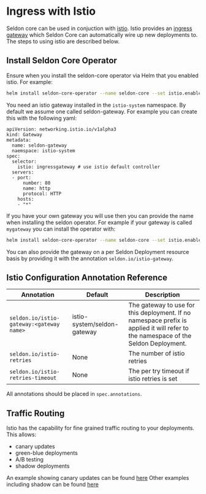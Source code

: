 # Ingress with Istio

Seldon core can be used in conjuction with [istio](https://istio.io/). Istio provides an [ingress gateway](https://istio.io/docs/tasks/traffic-management/ingress/) which Seldon Core can automatically wire up new deployments to. The steps to using istio are described below.

## Install Seldon Core Operator

Ensure when you install the seldon-core operator via Helm that you enabled istio. For example:

```bash 
helm install seldon-core-operator --name seldon-core --set istio.enabled=true --repo https://storage.googleapis.com/seldon-charts --set usageMetrics.enabled=true
```

You need an istio gateway installed in the `istio-system` namespace. By default we assume one called seldon-gateway. For example you can create this with the following yaml:

```
apiVersion: networking.istio.io/v1alpha3
kind: Gateway
metadata:
  name: seldon-gateway
  naemspace: istio-system
spec:
  selector:
    istio: ingressgateway # use istio default controller
  servers:
  - port:
      number: 80
      name: http
      protocol: HTTP
    hosts:
    - "*"
```

If you have your own gateway you will use then you can provide the name when installing the seldon operator. For example if your gateway is called `mygateway` you can install the operator with:

```bash 
helm install seldon-core-operator --name seldon-core --set istio.enabled=true --set istio.gateway=mygateway --repo https://storage.googleapis.com/seldon-charts --set usageMetrics.enabled=true
```

You can also provide the gateway on a per Seldon Deployment resource basis by providing it with the annotation `seldon.io/istio-gateway`.

## Istio Configuration Annotation Reference

| Annotation | Default |Description | 
|------------|---------|------------|
|`seldon.io/istio-gateway:<gateway name>`| istio-system/seldon-gateway | The gateway to use for this deployment. If no namespace prefix is applied it will refer to the namespace of the Seldon Deployment. |
| `seldon.io/istio-retries` | None | The number of istio retries |
| `seldon.io/istio-retries-timeout` | None | The per try timeout if istio retries is set |

All annotations should be placed in `spec.annotations`.


## Traffic Routing

Istio has the capability for fine grained traffic routing to your deployments. This allows:

 * canary updates
 * green-blue deployments
 * A/B testing
 * shadow deployments

An example showing canary updates can be found [here](../examples/istio_canary.html)
Other examples including shadow can be found [here](../examples/istio_examples.html)



